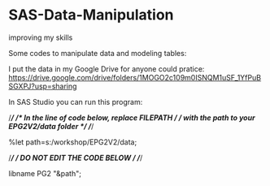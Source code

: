 # SAS-Data-Manipulation
improving my skills

Some codes to manipulate data and modeling tables:

I put the data in my Google Drive for anyone could pratice:
https://drive.google.com/drive/folders/1MOGO2c109m0ISNQM1uSF_1YfPuBSGXPJ?usp=sharing


In SAS Studio you can run this program:

/***********************************************/
/* In the line of code below, replace FILEPATH */
/* with the path to your EPG2V2/data folder    */
/***********************************************/

%let path=s:/workshop/EPG2V2/data;

/**********************************************/
/* DO NOT EDIT THE CODE BELOW                 */
/**********************************************/

libname PG2 "&path";


